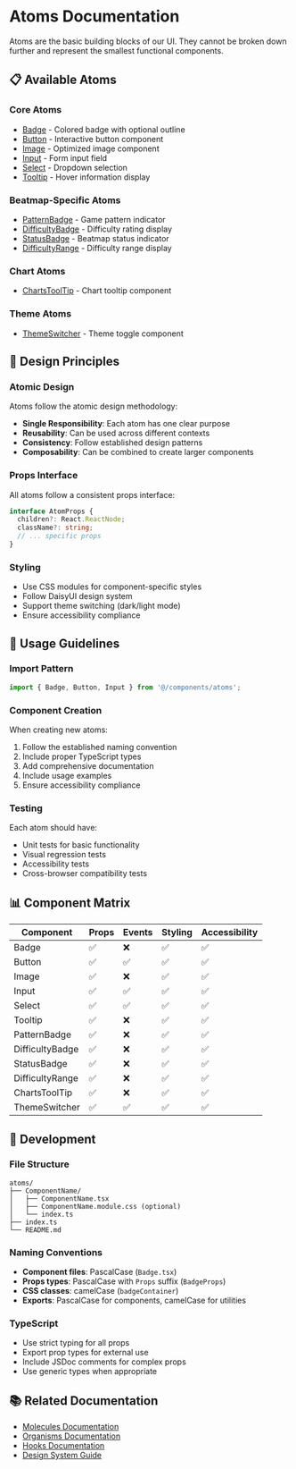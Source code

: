# Atoms Documentation

Atoms are the basic building blocks of our UI. They cannot be broken down further and represent the smallest functional components.

## 📋 Available Atoms

### Core Atoms
- [Badge](./Badge.md) - Colored badge with optional outline
- [Button](./Button.md) - Interactive button component
- [Image](./Image.md) - Optimized image component
- [Input](./Input.md) - Form input field
- [Select](./Select.md) - Dropdown selection
- [Tooltip](./Tooltip.md) - Hover information display

### Beatmap-Specific Atoms
- [PatternBadge](./PatternBadge.md) - Game pattern indicator
- [DifficultyBadge](./DifficultyBadge.md) - Difficulty rating display
- [StatusBadge](./StatusBadge.md) - Beatmap status indicator
- [DifficultyRange](./DifficultyRange.md) - Difficulty range display

### Chart Atoms
- [ChartsToolTip](./ChartsToolTip.md) - Chart tooltip component

### Theme Atoms
- [ThemeSwitcher](./ThemeSwitcher.md) - Theme toggle component

## 🎯 Design Principles

### Atomic Design
Atoms follow the atomic design methodology:
- **Single Responsibility**: Each atom has one clear purpose
- **Reusability**: Can be used across different contexts
- **Consistency**: Follow established design patterns
- **Composability**: Can be combined to create larger components

### Props Interface
All atoms follow a consistent props interface:
```typescript
interface AtomProps {
  children?: React.ReactNode;
  className?: string;
  // ... specific props
}
```

### Styling
- Use CSS modules for component-specific styles
- Follow DaisyUI design system
- Support theme switching (dark/light mode)
- Ensure accessibility compliance

## 🚀 Usage Guidelines

### Import Pattern
```typescript
import { Badge, Button, Input } from '@/components/atoms';
```

### Component Creation
When creating new atoms:
1. Follow the established naming convention
2. Include proper TypeScript types
3. Add comprehensive documentation
4. Include usage examples
5. Ensure accessibility compliance

### Testing
Each atom should have:
- Unit tests for basic functionality
- Visual regression tests
- Accessibility tests
- Cross-browser compatibility tests

## 📊 Component Matrix

| Component | Props | Events | Styling | Accessibility |
|-----------|-------|--------|---------|---------------|
| Badge | ✅ | ❌ | ✅ | ✅ |
| Button | ✅ | ✅ | ✅ | ✅ |
| Image | ✅ | ❌ | ✅ | ✅ |
| Input | ✅ | ✅ | ✅ | ✅ |
| Select | ✅ | ✅ | ✅ | ✅ |
| Tooltip | ✅ | ❌ | ✅ | ✅ |
| PatternBadge | ✅ | ❌ | ✅ | ✅ |
| DifficultyBadge | ✅ | ❌ | ✅ | ✅ |
| StatusBadge | ✅ | ❌ | ✅ | ✅ |
| DifficultyRange | ✅ | ❌ | ✅ | ✅ |
| ChartsToolTip | ✅ | ❌ | ✅ | ✅ |
| ThemeSwitcher | ✅ | ✅ | ✅ | ✅ |

## 🔧 Development

### File Structure
```
atoms/
├── ComponentName/
│   ├── ComponentName.tsx
│   ├── ComponentName.module.css (optional)
│   └── index.ts
├── index.ts
└── README.md
```

### Naming Conventions
- **Component files**: PascalCase (`Badge.tsx`)
- **Props types**: PascalCase with `Props` suffix (`BadgeProps`)
- **CSS classes**: camelCase (`badgeContainer`)
- **Exports**: PascalCase for components, camelCase for utilities

### TypeScript
- Use strict typing for all props
- Export prop types for external use
- Include JSDoc comments for complex props
- Use generic types when appropriate

## 📚 Related Documentation

- [Molecules Documentation](../molecules/README.md)
- [Organisms Documentation](../organisms/README.md)
- [Hooks Documentation](../hooks/README.md)
- [Design System Guide](../design-system.md)
